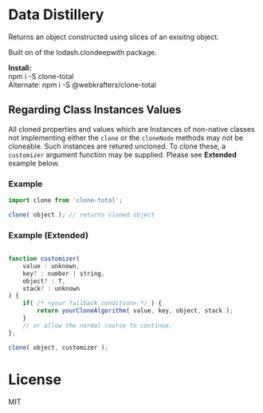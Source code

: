 # Data Distillery

Returns an object constructed using slices of an exisitng object.

Built on of the lodash.clondeepwith package.<br />

**Install:**\
npm i -S clone-total\
Alternate: npm i -S @webkrafters/clone-total

## Regarding Class Instances Values
All cloned properties and values which are Instances of non-native classes not implementing either the `clone` or the `cloneNode` methods may not be cloneable. Such instances are retured uncloned. To clone these, a `customizer` argument function may be supplied. Please see **Extended** example below.

### Example

```jsx
import clone from 'clone-total'; 

clone( object ); // returns cloned object
```

### Example (Extended)

```jsx

function customizer(
    value : unknown,
    key? : number | string,
    object? : T,
    stack? : unknown
) {
    if( /* <your fallback condition> */ ) {
        return yourCloneAlgorithm( value, key, object, stack );
    }
    // or allow the normal course to continue.
};

clone( object, customizer );
```

# License
MIT
 